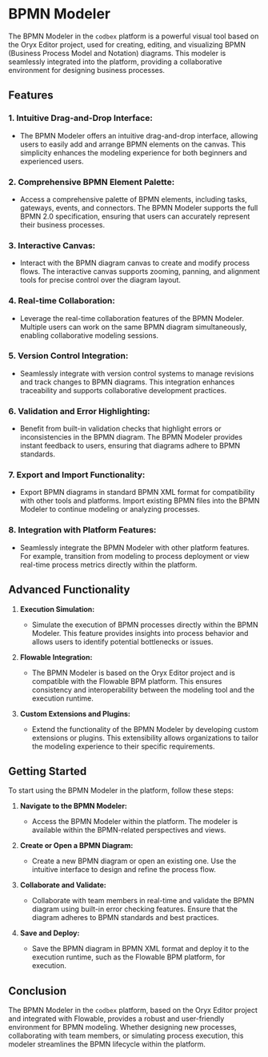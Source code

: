 # BPMN Modeler

The BPMN Modeler in the `codbex` platform is a powerful visual tool based on the Oryx Editor project, used for creating, editing, and visualizing BPMN (Business Process Model and Notation) diagrams. This modeler is seamlessly integrated into the platform, providing a collaborative environment for designing business processes.

## Features

### 1. **Intuitive Drag-and-Drop Interface:**
   - The BPMN Modeler offers an intuitive drag-and-drop interface, allowing users to easily add and arrange BPMN elements on the canvas. This simplicity enhances the modeling experience for both beginners and experienced users.

### 2. **Comprehensive BPMN Element Palette:**
   - Access a comprehensive palette of BPMN elements, including tasks, gateways, events, and connectors. The BPMN Modeler supports the full BPMN 2.0 specification, ensuring that users can accurately represent their business processes.

### 3. **Interactive Canvas:**
   - Interact with the BPMN diagram canvas to create and modify process flows. The interactive canvas supports zooming, panning, and alignment tools for precise control over the diagram layout.

### 4. **Real-time Collaboration:**
   - Leverage the real-time collaboration features of the BPMN Modeler. Multiple users can work on the same BPMN diagram simultaneously, enabling collaborative modeling sessions.

### 5. **Version Control Integration:**
   - Seamlessly integrate with version control systems to manage revisions and track changes to BPMN diagrams. This integration enhances traceability and supports collaborative development practices.

### 6. **Validation and Error Highlighting:**
   - Benefit from built-in validation checks that highlight errors or inconsistencies in the BPMN diagram. The BPMN Modeler provides instant feedback to users, ensuring that diagrams adhere to BPMN standards.

### 7. **Export and Import Functionality:**
   - Export BPMN diagrams in standard BPMN XML format for compatibility with other tools and platforms. Import existing BPMN files into the BPMN Modeler to continue modeling or analyzing processes.

### 8. **Integration with Platform Features:**
   - Seamlessly integrate the BPMN Modeler with other platform features. For example, transition from modeling to process deployment or view real-time process metrics directly within the platform.

## Advanced Functionality

1. **Execution Simulation:**
   - Simulate the execution of BPMN processes directly within the BPMN Modeler. This feature provides insights into process behavior and allows users to identify potential bottlenecks or issues.

2. **Flowable Integration:**
   - The BPMN Modeler is based on the Oryx Editor project and is compatible with the Flowable BPM platform. This ensures consistency and interoperability between the modeling tool and the execution runtime.

3. **Custom Extensions and Plugins:**
   - Extend the functionality of the BPMN Modeler by developing custom extensions or plugins. This extensibility allows organizations to tailor the modeling experience to their specific requirements.

## Getting Started

To start using the BPMN Modeler in the platform, follow these steps:

1. **Navigate to the BPMN Modeler:**
   - Access the BPMN Modeler within the platform. The modeler is available within the BPMN-related perspectives and views.

2. **Create or Open a BPMN Diagram:**
   - Create a new BPMN diagram or open an existing one. Use the intuitive interface to design and refine the process flow.

3. **Collaborate and Validate:**
   - Collaborate with team members in real-time and validate the BPMN diagram using built-in error checking features. Ensure that the diagram adheres to BPMN standards and best practices.

4. **Save and Deploy:**
   - Save the BPMN diagram in BPMN XML format and deploy it to the execution runtime, such as the Flowable BPM platform, for execution.

## Conclusion

The BPMN Modeler in the `codbex` platform, based on the Oryx Editor project and integrated with Flowable, provides a robust and user-friendly environment for BPMN modeling. Whether designing new processes, collaborating with team members, or simulating process execution, this modeler streamlines the BPMN lifecycle within the platform.
